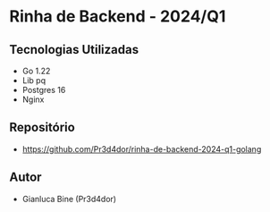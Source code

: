 # Rinha de Backend - 2024/Q1

## Tecnologias Utilizadas

- Go 1.22
- Lib pq
- Postgres 16
- Nginx

## Repositório

- https://github.com/Pr3d4dor/rinha-de-backend-2024-q1-golang

## Autor

- Gianluca Bine (Pr3d4dor)
